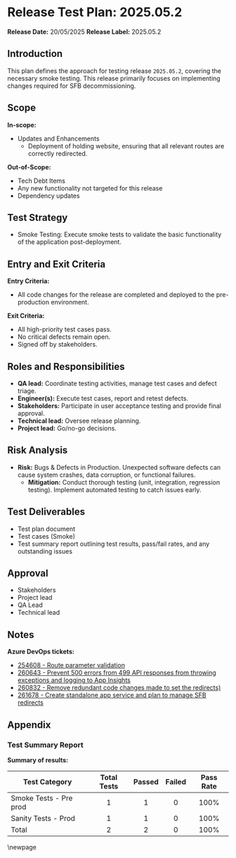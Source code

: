 # Release Test Plan: 2025.05.2

**Release Date:** 20/05/2025
**Release Label:** 2025.05.2

## Introduction

This plan defines the approach for testing release `2025.05.2`, covering the necessary smoke testing. This release primarily focuses on implementing changes required for SFB decommissioning.

## Scope

**In-scope:**

- Updates and Enhancements
  - Deployment of holding website, ensuring that all relevant routes are correctly redirected.

**Out-of-Scope:**

- Tech Debt Items
- Any new functionality not targeted for this release
- Dependency updates

## Test Strategy

- Smoke Testing: Execute smoke tests to validate the basic functionality of the application post-deployment.

## Entry and Exit Criteria

**Entry Criteria:**

- All code changes for the release are completed and deployed to the pre-production environment.

**Exit Criteria:**

- All high-priority test cases pass.
- No critical defects remain open.
- Signed off by stakeholders.

## Roles and Responsibilities

- **QA lead:** Coordinate testing activities, manage test cases and defect triage.
- **Engineer(s):** Execute test cases, report and retest defects.
- **Stakeholders:** Participate in user acceptance testing and provide final approval.
- **Technical lead:** Oversee release planning.
- **Project lead:** Go/no-go decisions.

## Risk Analysis

- **Risk:** Bugs & Defects in Production. Unexpected software defects can cause system crashes, data corruption, or functional failures.
  - **Mitigation:** Conduct thorough testing (unit, integration, regression testing). Implement automated testing to catch issues early.

## Test Deliverables

- Test plan document
- Test cases (Smoke)
- Test summary report outlining test results, pass/fail rates, and any outstanding issues

## Approval

- Stakeholders
- Project lead
- QA Lead
- Technical lead

## Notes

**Azure DevOps tickets:**

- [254608 - Route parameter validation](https://dfe-ssp.visualstudio.com/s198-DfE-Benchmarking-service/_workitems/edit/254608)
- [260643 - Prevent 500 errors from 499 API responses from throwing exceptions and logging to App Insights](https://dfe-ssp.visualstudio.com/s198-DfE-Benchmarking-service/_workitems/edit/260643)
- [260832 - Remove redundant code changes made to set the redirects)](https://dfe-ssp.visualstudio.com/s198-DfE-Benchmarking-service/_workitems/edit/260832)
- [261678 - Create standalone app service and plan to manage SFB redirects](https://dfe-ssp.visualstudio.com/s198-DfE-Benchmarking-service/_workitems/edit/261678)

## Appendix

### Test Summary Report

**Summary of results:**

| Test Category          | Total Tests | Passed | Failed | Pass Rate |
|------------------------|:-----------:|:------:|:------:|:---------:|
| Smoke Tests - Pre prod |      1      |   1    |   0    |   100%    |
| Sanity Tests - Prod    |      1      |   1    |   0    |   100%    |
| Total                  |      2      |   2    |   0    |   100%    |

<!-- Leave the rest of this page blank -->
\newpage
